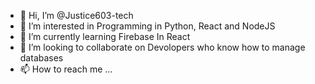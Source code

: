 - 👋 Hi, I’m @Justice603-tech
- 👀 I’m interested in Programming in Python, React and NodeJS
- 🌱 I’m currently learning Firebase In React
- 💞️ I’m looking to collaborate on Devolopers who know how to manage databases
- 📫 How to reach me ... 

<!---
Justice603-tech/Justice603-tech is a ✨ special ✨ repository because its `README.md` (this file) appears on your GitHub profile.
You can click the Preview link to take a look at your changes.
--->
